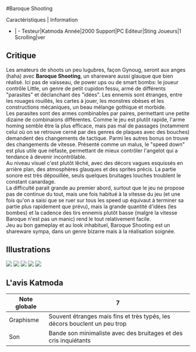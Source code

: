 #Baroque Shooting

Caractéristiques | Information
- | -
Testeur|Katmoda
Année|2000
Support|PC
Editeur|Sting
Joueurs|1
Scrolling|ver

## Critique
Les amateurs de shoots un peu lugubres, façon Gynoug, seront aux anges (haha) avec <b>Baroque Shooting</b>, un shareware aussi glauque que bien réalisé. Ici pas de vaisseau, de power ups ou de smart bombs: le joueur contrôle Little, un genre de petit cupidon fessu, armé de différents "parasites" et déclanchant des "idées". Les ennemis sont étranges, entre les rouages rouillés, les cartes à jouer, les monstres obèses et les constructions mécaniques, un beau mélange gothique et morbide.<br/>Les parasites sont des armes combinables par paires, permettant une petite dizaine de combinaions différentes. Comme le jeu est plutôt rapide, l'arme homing semble être la plus efficace, mais pas mal de passages (notamment celui où on se retrouve cerné par des genres de plaques avec des bouches) demandent des changements de tactique. Parmi les autres bonus on trouve des changements de vitesse. Présenté comme un malus, le "speed down" est plus utile que néfaste, permettant de mieux contrôler l'angelot qui a tendance à devenir incontrôlable.<br/>Au niveau visuel c'est plutôt lêché, avec des décors vagues esquissés en arrière plan, des atmosphères glauques et des sprites précis. La partie sonore est très dépouillée, seuls quelques bruitages louches troublent le constant canardage.<br/>La difficulté parait grande au premier abord, surtout que le jeu ne propose pas de continue du tout, mais une fois habitué à la vitesse du jeu (et une fois qu'on a saisi que se ruer sur tous les speed up équivaut à terminer sa partie plus rapidement que prévu), mais la grande quantité d'idées (les bombes) et la cadence des tirs ennemis plutôt basse (malgré la vitesse Baroque n'est pas un manic) rend le tout relativement facile.<br/>Jeu au bon gameplay et au look inhabituel, Baroque Shooting est un shareware sympa, dans un genre bizarre mais à la réalisation soignée.

## Illustrations
![](http://www.shmup.com/images/thumbs/img_fiche_1_413.jpg)
![](http://www.shmup.com/images/thumbs/img_fiche_2_413.jpg)
![](http://www.shmup.com/images/thumbs/)
![](http://www.shmup.com/images/thumbs/)
![](http://www.shmup.com/images/thumbs/)

## L'avis Katmoda
Note globale|7
-|-
Graphisme|Souvent étranges mais fins et très typés, les décors bouclent un peu trop
Son|Bande son minimaliste avec des bruitages et des cris inquiétants
